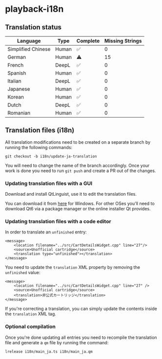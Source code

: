 # playback-i18n

## Translation status

| Language            | Type          | Complete    | Missing Strings  |
| ------------------- | ------------- | --------    | ---------------  |
| Simplified Chinese  | Human         | ✅          | 0                |
| German              | Human         | ⚠️          | 15               |
| French              | DeepL         | ✅          | 0                |
| Spanish             | Human         | ✅          | 0                |
| Italian             | DeepL         | ✅          | 0                |
| Japanese            | Human         | ✅          | 0                |
| Korean              | Human         | ✅          | 0                |
| Dutch               | DeepL         | ✅          | 0                |
| Romanian            | Human         | ✅          | 0                |

## Translation files (i18n)

All translation modifications need to be created on a separate branch by running the following commands:

`git checkout -b i18n/update-ja-translation`

You will need to change the name of the branch accordingly. Once your work is done you need to run `git push` and create a PR out of the changes.

### Updating translation files with a GUI

Download and install QtLinguist, use it to edit the translation files.

You can download it from [here](https://download.qt.io/linguist_releases/) for Windows. For other OSes you'll need to download Qt6 via a package manager or the online installer Qt provides.

### Updating translation files with a code editor

In order to translate an `unfinished` entry:

```
<message>
    <location filename="../src/CartDetailsWidget.cpp" line="27"/>
    <source>Unofficial cartridge</source>
    <translation type="unfinished"></translation>
</message>
```

You need to update the `translation` XML property by removing the `unfinished` value: 

```
<message>
    <location filename="../src/CartDetailsWidget.cpp" line="27" />
    <source>Unofficial cartridge</source>
    <translation>非公式カートリッジ</translation>
</message>
```

If you're correcting a translation, you can simply update the contents inside the `translation` XML tag.

### Optional compilation

Once you're done updating all entries you need to recompile the translation file and generate a `qm` file by running the command:

`lrelease i18n/main_ja.ts i18n/main_ja.qm`
